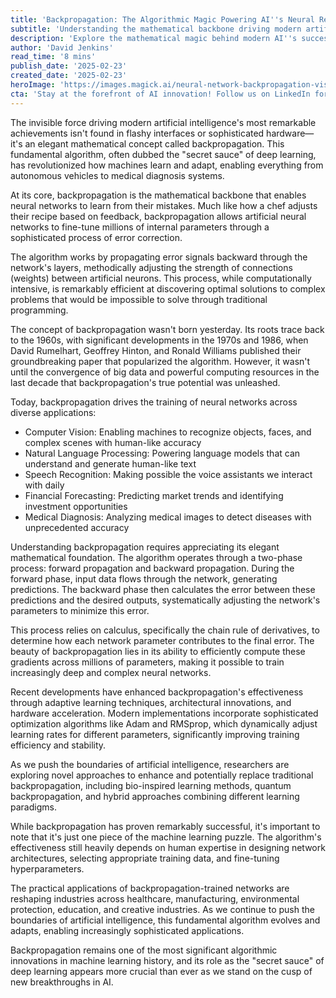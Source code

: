 ```yaml
---
title: 'Backpropagation: The Algorithmic Magic Powering AI''s Neural Renaissance'
subtitle: 'Understanding the mathematical backbone driving modern artificial intelligence'
description: 'Explore the mathematical magic behind modern AI''s success - backpropagation. This fundamental algorithm enables neural networks to learn and adapt, powering everything from computer vision to medical diagnostics. Discover how this elegant solution is reshaping industries and driving the future of artificial intelligence.'
author: 'David Jenkins'
read_time: '8 mins'
publish_date: '2025-02-23'
created_date: '2025-02-23'
heroImage: 'https://images.magick.ai/neural-network-backpropagation-visualization.jpg'
cta: 'Stay at the forefront of AI innovation! Follow us on LinkedIn for daily insights into groundbreaking algorithms like backpropagation and their impact on the future of technology.'
---
```


The invisible force driving modern artificial intelligence's most remarkable achievements isn't found in flashy interfaces or sophisticated hardware—it's an elegant mathematical concept called backpropagation. This fundamental algorithm, often dubbed the "secret sauce" of deep learning, has revolutionized how machines learn and adapt, enabling everything from autonomous vehicles to medical diagnosis systems.

At its core, backpropagation is the mathematical backbone that enables neural networks to learn from their mistakes. Much like how a chef adjusts their recipe based on feedback, backpropagation allows artificial neural networks to fine-tune millions of internal parameters through a sophisticated process of error correction.

The algorithm works by propagating error signals backward through the network's layers, methodically adjusting the strength of connections (weights) between artificial neurons. This process, while computationally intensive, is remarkably efficient at discovering optimal solutions to complex problems that would be impossible to solve through traditional programming.

The concept of backpropagation wasn't born yesterday. Its roots trace back to the 1960s, with significant developments in the 1970s and 1986, when David Rumelhart, Geoffrey Hinton, and Ronald Williams published their groundbreaking paper that popularized the algorithm. However, it wasn't until the convergence of big data and powerful computing resources in the last decade that backpropagation's true potential was unleashed.

Today, backpropagation drives the training of neural networks across diverse applications:

- Computer Vision: Enabling machines to recognize objects, faces, and complex scenes with human-like accuracy
- Natural Language Processing: Powering language models that can understand and generate human-like text
- Speech Recognition: Making possible the voice assistants we interact with daily
- Financial Forecasting: Predicting market trends and identifying investment opportunities
- Medical Diagnosis: Analyzing medical images to detect diseases with unprecedented accuracy

Understanding backpropagation requires appreciating its elegant mathematical foundation. The algorithm operates through a two-phase process: forward propagation and backward propagation. During the forward phase, input data flows through the network, generating predictions. The backward phase then calculates the error between these predictions and the desired outputs, systematically adjusting the network's parameters to minimize this error.

This process relies on calculus, specifically the chain rule of derivatives, to determine how each network parameter contributes to the final error. The beauty of backpropagation lies in its ability to efficiently compute these gradients across millions of parameters, making it possible to train increasingly deep and complex neural networks.

Recent developments have enhanced backpropagation's effectiveness through adaptive learning techniques, architectural innovations, and hardware acceleration. Modern implementations incorporate sophisticated optimization algorithms like Adam and RMSprop, which dynamically adjust learning rates for different parameters, significantly improving training efficiency and stability.

As we push the boundaries of artificial intelligence, researchers are exploring novel approaches to enhance and potentially replace traditional backpropagation, including bio-inspired learning methods, quantum backpropagation, and hybrid approaches combining different learning paradigms.

While backpropagation has proven remarkably successful, it's important to note that it's just one piece of the machine learning puzzle. The algorithm's effectiveness still heavily depends on human expertise in designing network architectures, selecting appropriate training data, and fine-tuning hyperparameters.

The practical applications of backpropagation-trained networks are reshaping industries across healthcare, manufacturing, environmental protection, education, and creative industries. As we continue to push the boundaries of artificial intelligence, this fundamental algorithm evolves and adapts, enabling increasingly sophisticated applications.

Backpropagation remains one of the most significant algorithmic innovations in machine learning history, and its role as the "secret sauce" of deep learning appears more crucial than ever as we stand on the cusp of new breakthroughs in AI.